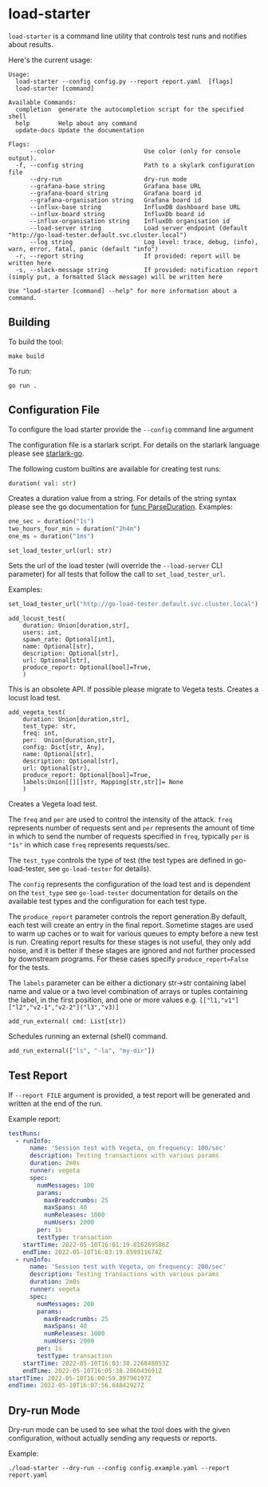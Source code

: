 # load-starter

`load-starter` is a command line utility that controls test runs and notifies about results.

Here's the current usage:

```
Usage:
  load-starter --config config.py --report report.yaml  [flags]
  load-starter [command]

Available Commands:
  completion  generate the autocompletion script for the specified shell
  help        Help about any command
  update-docs Update the documentation

Flags:
      --color                         Use color (only for console output).
  -f, --config string                 Path to a skylark configuration file
      --dry-run                       dry-run mode
      --grafana-base string           Grafana base URL
      --grafana-board string          Grafana board id
      --grafana-organisation string   Grafana board id
      --influx-base string            InfluxDB dashboard base URL
      --influx-board string           InfluxDb board id
      --influx-organisation string    InfluxDb organisation id
      --load-server string            Load server endpoint (default "http://go-load-tester.default.svc.cluster.local")
      --log string                    Log level: trace, debug, (info), warn, error, fatal, panic (default "info")
  -r, --report string                 If provided: report will be written here
  -s, --slack-message string          If provided: notification report (simply put, a formatted Slack message) will be written here

Use "load-starter [command] --help" for more information about a command.

```

## Building

To build the tool:

```shell
make build
```

To run:

```shell
go run .
```

## Configuration File

To configure the load starter provide the `--config` command line argument

The configuration file is a starlark script.
For details on the starlark language please see [starlark-go](https://github.com/google/starlark-go).

The following custom builtins are available for creating test runs:

```python
duration( val: str)
```

Creates a duration value from a string. For details of the string syntax please see the go documentation
for [func ParseDuration](https://pkg.go.dev/time#ParseDuration).
Examples:

```python
one_sec = duration("1s")
two_hours_four_min = duration("2h4m")
one_ms = duration("1ms")
```

```
set_load_tester_url(url: str)
```
Sets the url of the load tester (will override the `--load-server` CLI parameter) for all tests
that follow the call to `set_load_tester_url`.

Examples:

```python
set_load_tester_url("http://go-load-tester.default.svc.cluster.local")
```

```
add_locust_test(
    duration: Union[duration,str],
    users: int,
    spawn_rate: Optional[int],
    name: Optional[str],
    description: Optional[str],
    url: Optional[str],
    produce_report: Optional[bool]=True,
    )
```
This is an obsolete API. If possible please migrate to Vegeta tests.
Creates a locust load test.

```
add_vegeta_test(
    duration: Union[duration,str],
    test_type: str,
    freq: int,
    per:  Union[duration,str],
    config: Dict[str, Any],
    name: Optional[str],
    description: Optional[str],
    url: Optional[str],
    produce_report: Optional[bool]=True,
    labels:Union[[][]str, Mapping[str,str]]= None
    )
```

Creates a Vegeta load test.

The `freq` and `per` are used to control the intensity of the attack. `freq` represents number of requests sent and
`per` represents the amount of time in which to send the number of requests specified in `freq`, typically `per` is
`"1s"` in which case `freq` represents requests/sec.

The `test_type` controls the type of test (the test types are defined in go-load-tester, see `go-load-tester` for details).

The `config` represents the configuration of the load test and is dependent on the `test_type` see `go-load-tester` documentation
for details on the available test types and the configuration for each test type.

The `produce_report` parameter controls the report generation.By default, each test will create an entry in the final report.
Sometime stages are used to warm up caches or to wait for various queues to empty before a new test is run. Creating report
results for these stages is not useful, they only add noise, and it is better if these stages are ignored and not further
processed by downstream programs. For these cases specify `produce_report=False` for the tests.

The `labels` parameter can be either a dictionary str->str containing label name and value or a two level combination of
arrays or tuples containing the label, in the first position, and one or more values e.g. `[["l1,"v1"]["l2","v2-1","v2-2"]("l3","v3)]`

```
add_run_external( cmd: List[str])
```

Schedules running an external (shell) command.

```python
add_run_external(["ls", "-la", "my-dir"])
```

## Test Report

If `--report FILE` argument is provided, a test report will be generated and written at the end of the run.


Example report:

```yaml
testRuns:
  - runInfo:
      name: 'Session test with Vegeta, on frequency: 100/sec'
      description: Testing transactions with various params
      duration: 2m0s
      runner: vegeta
      spec:
        numMessages: 100
        params:
          maxBreadcrumbs: 25
          maxSpans: 40
          numReleases: 1000
          numUsers: 2000
        per: 1s
        testType: transaction
    startTime: 2022-05-10T16:01:19.816269586Z
    endTime: 2022-05-10T16:03:19.859911674Z
  - runInfo:
      name: 'Session test with Vegeta, on frequency: 200/sec'
      description: Testing transactions with various params
      duration: 2m0s
      runner: vegeta
      spec:
        numMessages: 200
        params:
          maxBreadcrumbs: 25
          maxSpans: 40
          numReleases: 1000
          numUsers: 2000
        per: 1s
        testType: transaction
    startTime: 2022-05-10T16:03:38.226848053Z
    endTime: 2022-05-10T16:05:38.286043691Z
startTime: 2022-05-10T16:00:59.89790197Z
endTime: 2022-05-10T16:07:56.64842927Z

```

## Dry-run Mode

Dry-run mode can be used to see what the tool does with the given configuration, without actually sending any requests or reports.

Example:

```
./load-starter --dry-run --config config.example.yaml --report report.yaml
```



